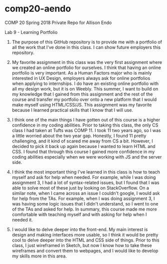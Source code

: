 # comp20-aendo
COMP 20 Spring 2018 Private Repo for Allison Endo

Lab 9 - Learning Portfolio

1. The purpose of this GitHub repository is to provide me with a portfolio of all the work that I've done in this class. 
I can show future employers this repository.

2. My favorite assignment in this class was the very first assignment where we created an online portfolio for ourselves. 
I think that having an online portfolio is very important. As a Human Factors major who is mainly interested in UX Design, 
employers always ask for online portfolios when applying to internships. I do have an existing online portfolio with 
all my design work, but it is on Weebly. This summer, I want to build on my knowledge that I gained from this assignment and
the rest of the course and transfer my portfolio over onto a new platform that I would make myself using HTML/CSS/JS. This
assignment was my favorite because I learned practical skills that I know that I will use.

3. I think one of the main things I have gotten out of this course is a higher confidence in my coding abilities. Prior to
taking this class, the only CS class I had taken at Tufts was COMP 11. I took 11 two years ago, so I was a little 
worried about the two year gap. Honestly, I found 11 pretty challenging, and it kind of scared
me away from CS a bit. However, I decided to pick it back up again because I wanted to learn HTML and CSS. I found that through
this course I gained more confidence in my coding abilities especially when we were working with JS and the server side.

4. I think the most important thing I've learned in this class is how to teach myself and ask for help when needed. For example,
while I was doing assignment 3, I had a lot of syntax-related issues, but I found that I was able to solve most of these
just by looking on StackOverflow. On a similar note, when I came across an issue I couldn't google, I would ask for help from
the TAs. For example, when I was doing assignment 3, I was having some logic issues that I didn't understand, so I went to one
of the TAs and asked for help. In summary, this course made me more comfortable with teaching myself and with asking for help
when I needed it.

5. I would like to delve deeper into the front-end. My main interest is design and making interfaces more usable, so I think it
would be pretty cool to delve deeper into the HTML and CSS side of things. Prior to this class, I just wireframed in Sketch, but
now I know how to take these wireframes and convert them to webpages, and I would like to develop my skills more in this area.
